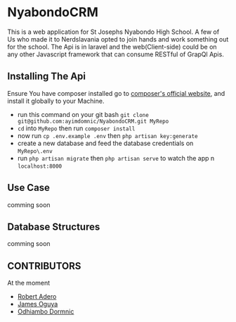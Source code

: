 # NyabondoCRM
This is a web application for St Josephs Nyabondo High School. A few of Us who made it to Nerdslavania opted to join hands and work something out for the school. The Api is in laravel and the web(Client-side) could be on any other Javascript framework that can consume RESTful of GrapQl Apis.

## Installing The Api

Ensure You have composer installed go to [composer's official website](http://getcomposer.org), and install it globally to your Machine.

- run this command on your git bash `git clone git@github.com:ayimdomnic/NyabondoCRM.git MyRepo`
- `cd` into `MyRepo`  then run `composer install`
- now  run `cp .env.example .env` then `php artisan key:generate`
- create a new database and feed the database credentials on `MyRepo\.env`
- run `php artisan migrate` then `php artisan serve` to watch the app n `localhost:8000`

## Use Case

comming soon

## Database Structures

comming soon

## CONTRIBUTORS 
At the moment

- [ Robert Adero](https://github.com/RobertAdero)
- [James Oguya](https://github.com/oguya)
- [Odhiambo Dormnic](https://github.com/ayimdomnic)